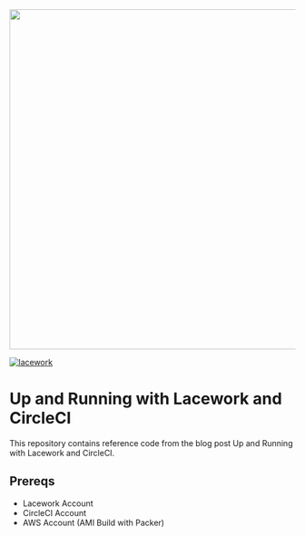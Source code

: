 <img src="https://techally-content.s3-us-west-1.amazonaws.com/public-content/lacework_logo_full.png" width="600">


[![lacework](https://circleci.com/gh/scottford-lw/up-and-running-circleci.svg?style=shield)](https://circleci.com/gh/scottford-lw/up-and-running-circleci)
# Up and Running with Lacework and CircleCI
This repository contains reference code from the blog post Up and Running with Lacework and CircleCI.

## Prereqs
- Lacework Account
- CircleCI Account
- AWS Account (AMI Build with Packer)

